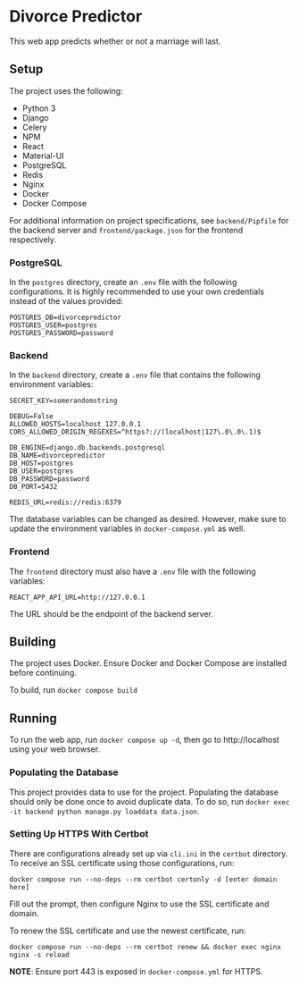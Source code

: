 # Divorce Predictor
This web app predicts whether or not a marriage will last.

## Setup
The project uses the following:
- Python 3
- Django
- Celery
- NPM
- React
- Material-UI
- PostgreSQL
- Redis
- Nginx
- Docker
- Docker Compose

For additional information on project specifications, see
```backend/Pipfile``` for the backend server and
```frontend/package.json``` for the frontend respectively.

### PostgreSQL
In the `postgres` directory, create an `.env` file with the following
configurations. It is highly recommended to use your own credentials
instead of the values provided:
```
POSTGRES_DB=divorcepredictor
POSTGRES_USER=postgres
POSTGRES_PASSWORD=password
```

### Backend
In the ```backend``` directory, create a ```.env``` file
that contains the following environment variables:
```
SECRET_KEY=somerandomstring

DEBUG=False
ALLOWED_HOSTS=localhost 127.0.0.1
CORS_ALLOWED_ORIGIN_REGEXES=^https?://(localhost|127\.0\.0\.1)$

DB_ENGINE=django.db.backends.postgresql
DB_NAME=divorcepredictor
DB_HOST=postgres
DB_USER=postgres
DB_PASSWORD=password
DB_PORT=5432

REDIS_URL=redis://redis:6379
```
The database variables can be changed as desired.
However, make sure to update the environment variables in
```docker-compose.yml``` as well.

### Frontend
The ```frontend``` directory must also have a ```.env``` file
with the following variables:
```
REACT_APP_API_URL=http://127.0.0.1
```
The URL should be the endpoint of the backend server.

## Building
The project uses Docker. Ensure Docker and Docker Compose are installed
before continuing.

To build, run ```docker compose build```

## Running
To run the web app, run ```docker compose up -d```, then
go to http://localhost using your web browser.

### Populating the Database
This project provides data to use for the project.
Populating the database should only be done once to avoid duplicate data.
To do so, run ```docker exec -it backend python manage.py loaddata data.json```.

### Setting Up HTTPS With Certbot
There are configurations already set up via `cli.ini` in the `certbot` directory.
To receive an SSL certificate using those configurations, run:
```
docker compose run --no-deps --rm certbot certonly -d [enter domain here]
```

Fill out the prompt, then configure Nginx to use the SSL certificate and domain.

To renew the SSL certificate and use the newest certificate, run:
```
docker compose run --no-deps --rm certbot renew && docker exec nginx nginx -s reload
```

**NOTE**: Ensure port 443 is exposed in `docker-compose.yml` for HTTPS.
